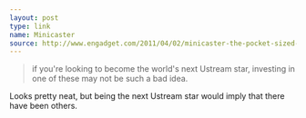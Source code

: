 ```yaml
---
layout: post
type: link
name: Minicaster
source: http://www.engadget.com/2011/04/02/minicaster-the-pocket-sized-hardware-based-h-264-live-streaming/
---
```


> if you're looking to become the world's next Ustream star, investing in one of these may not be such a bad idea.

Looks pretty neat, but being the next Ustream star would imply that there have been others.